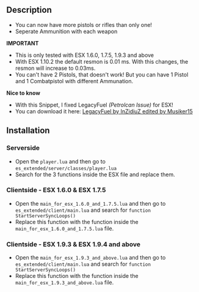 ## Description
* You can now have more pistols or rifles than only one!
* Seperate Ammunition with each weapon

**IMPORTANT**
* This is only tested with ESX 1.6.0, 1.7.5, 1.9.3 and above
* With ESX 1.10.2 the default resmon is 0.01 ms. With this changes, the resmon will increase to 0.03ms.
* You can't have 2 Pistols, that doesn't work! But you can have 1 Pistol and 1 Combatpistol with different Ammunation.

**Nice to know**
* With this Snippet, I fixed LegacyFuel *(Petrolcan Issue)* for ESX! 
* You can download it here: [LegacyFuel by InZidiuZ edited by Musiker15](https://github.com/Musiker15/Snippets/tree/main/LegacyFuel)

## Installation
### Serverside
* Open the `player.lua` and then go to `es_extended/server/classes/player.lua` 
* Search for the 3 functions inside the ESX file and replace them.

### Clientside - ESX 1.6.0 & ESX 1.7.5
* Open the `main_for_esx_1.6.0_and_1.7.5.lua` and then go to `es_extended/client/main.lua` and search for `function StartServerSyncLoops()`
* Replace this function with the function inside the `main_for_esx_1.6.0_and_1.7.5.lua` file.

### Clientside - ESX 1.9.3 & ESX 1.9.4 and above
* Open the `main_for_esx_1.9.3_and_above.lua` and then go to `es_extended/client/main.lua` and search for `function StartServerSyncLoops()`
* Replace this function with the function inside the `main_for_esx_1.9.3_and_above.lua` file.